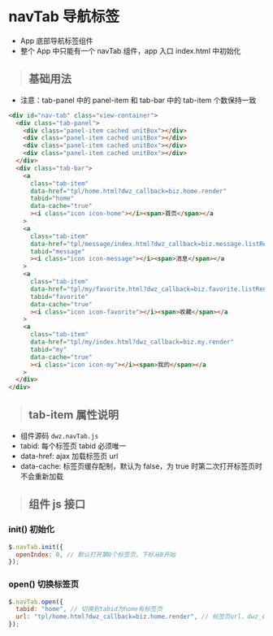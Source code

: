 # navTab 导航标签

- App 底部导航标签组件
- 整个 App 中只能有一个 navTab 组件，app 入口 index.html 中初始化

> ## 基础用法

- 注意：tab-panel 中的 panel-item 和 tab-bar 中的 tab-item 个数保持一致

```html
<div id="nav-tab" class="view-container">
  <div class="tab-panel">
    <div class="panel-item cached unitBox"></div>
    <div class="panel-item cached unitBox"></div>
    <div class="panel-item cached unitBox"></div>
    <div class="panel-item cached unitBox"></div>
  </div>
  <div class="tab-bar">
    <a
      class="tab-item"
      data-href="tpl/home.html?dwz_callback=biz.home.render"
      tabid="home"
      data-cache="true"
      ><i class="icon icon-home"></i><span>首页</span></a
    >
    <a
      class="tab-item"
      data-href="tpl/message/index.html?dwz_callback=biz.message.listRender"
      tabid="message"
      ><i class="icon icon-message"></i><span>消息</span></a
    >
    <a
      class="tab-item"
      data-href="tpl/my/favorite.html?dwz_callback=biz.favorite.listRender"
      tabid="favorite"
      data-cache="true"
      ><i class="icon icon-favorite"></i><span>收藏</span></a
    >
    <a
      class="tab-item"
      data-href="tpl/my/index.html?dwz_callback=biz.my.render"
      tabid="my"
      data-cache="true"
      ><i class="icon icon-my"></i><span>我的</span></a
    >
  </div>
</div>
```

> ## tab-item 属性说明

- 组件源码 `dwz.navTab.js`
- tabid: 每个标签页 tabid 必须唯一
- data-href: ajax 加载标签页 url
- data-cache: 标签页缓存配制，默认为 false，为 true 时第二次打开标签页时不会重新加载

> ## 组件 js 接口

### init() 初始化

```js
$.navTab.init({
  openIndex: 0, // 默认打开第0个标签页，下标从0开始
});
```

### open() 切换标签页

```js
$.navTab.open({
  tabid: "home", // 切换到tabid为home有标签页
  url: "tpl/home.html?dwz_callback=biz.home.render", // 标签页url，dwz_callback是页面渲染回调函数，用于自定义加载页面和业务处理
});
```
